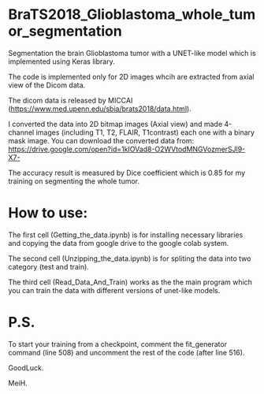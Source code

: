 # BraTS2018_Glioblastoma_whole_tumor_segmentation

Segmentation the brain Glioblastoma tumor with a UNET-like model which is implemented using Keras library. 

The code is implemented only for 2D images whcih are extracted from axial view of the Dicom data. 

The dicom data is released by MICCAI (https://www.med.upenn.edu/sbia/brats2018/data.html). 

I converted the data into 2D bitmap images (Axial view) and made 4-channel images (including T1, T2, FLAIR, T1contrast) each one with a binary mask image. You can download the converted data from: https://drive.google.com/open?id=1kIOVad8-O2WVtodMNGVozmerSJl9-X7-

The accuracy result is measured by Dice coefficient which is 0.85 for my training on segmenting the whole tumor.
#
# How to use:

The first cell (Getting_the_data.ipynb) is for installing necessary libraries and copying the data from google drive to the google colab system.

The second cell (Unzipping_the_data.ipynb) is for spliting the data into two category (test and train).

The third cell (Read_Data_And_Train) works as the the main program which you can train the data with different versions of unet-like models.
#


# P.S.
To start your training from a checkpoint, comment the fit_generator command (line 508) and uncomment the rest of the code (after line 516).


GoodLuck.

MeiH.
